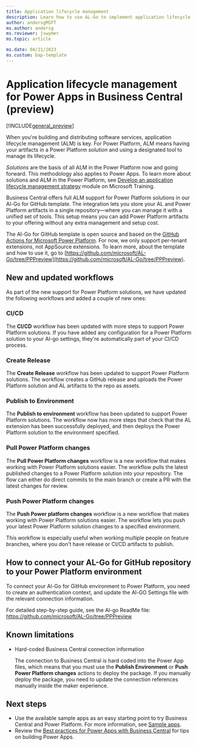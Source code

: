 ```yaml
---
title: Application lifecycle management
description: Learn how to use AL-Go to implement application lifecycle management (ALM) for your Power Apps 
author: andersgMSFT
ms.author: andersg
ms.reviewer: jswymer
ms.topic: article

ms.date: 04/21/2023
ms.custom: bap-template
---
```


# Application lifecycle management for Power Apps in Business Central (preview)

[!INCLUDE[general_preview](../developer/includes/general_preview.md)]

When you're building and distributing software services, application lifecycle management (ALM) is key. For Power Platform, ALM means having your artifacts in a Power Platform *solution* and using a designated tool to manage its lifecycle.

*Solutions* are the basis of all ALM in the Power Platform now and going forward. This methodology also applies to Power Apps. To learn more about solutions and ALM in the Power Platform, see [Develop an application lifecycle management strategy](/training/modules/application-lifecycle-management-strategy/) module on Microsoft Training.

Business Central offers full ALM support for Power Platform solutions in our Al-Go for GitHub template. The integration lets you store your AL and Power Platform artifacts in a single repository&mdash;where you can manage it with a unified set of tools. This setup means you can add Power Platform artifacts to your offering without any extra management and setup cost.  

The Al-Go for GitHub template is open source and based on the [GitHub Actions for Microsoft Power Platform](https://github.com/marketplace/actions/powerplatform-actions). For now, we only support per-tenant extensions, not AppSource extensions. To learn more, about the template and how to use it, go to [https://github.com/microsoft/AL-Go/tree/PPPreview](https://github.com/microsoft/AL-Go/tree/PPPreview).

## New and updated workflows

As part of the new support for Power Platform solutions, we have updated the following workflows and added a couple of new ones:

### CI/CD

The **CI/CD** workflow has been updated with more steps to support Power Platform solutions. If you have added any configuration for a Power Platform solution to your Al-go settings, they're automatically part of your CI/CD process.

### Create Release

The **Create Release** workflow has been updated to support Power Platform solutions. The workflow creates a GitHub release and uploads the Power Platform solution and AL artifacts to the repo as assets.

### Publish to Environment

The **Publish to environment** workflow has been updated to support Power Platform solutions. The workflow now has more steps that check that the AL extension has been successfully deployed, and then deploys the Power Platform solution to the environment specified.

### Pull Power Platform changes

The **Pull Power Platform changes** workflow is a new workflow that makes working with Power Platform solutions easier. The workflow pulls the latest published changes to a Power Platform solution into your repository. The flow can either do direct commits to the main branch or create a PR with the latest changes for review.

### Push Power Platform changes

The **Push Power platform changes** workflow is a new workflow that makes working with Power Platform solutions easier. The workflow lets you push your latest Power Platform solution changes to a specified environment.

This workflow is especially useful when working multiple people on feature branches, where you don't have release or CI/CD artifacts to publish.

## How to connect your AL-Go for GitHub repository to your Power Platform environment

To connect your Al-Go for GitHub environment to Power Platform, you need to create an authentication context, and update the Al-GO Settings file with the relevant connection information.

For detailed step-by-step guide, see the Al-go ReadMe file:  https://github.com/microsoft/AL-Go/tree/PPPreview

## Known limitations

- Hard-coded Business Central connection information  
  
  The connection to Business Central is hard coded into the Power App files, which means that you must use the **Publish Environment**  or **Push Power Platform changes** actions to deploy the package. If you manually deploy the package, you need to update the connection references manually inside the maker experience.

## Next steps

- Use the available sample apps as an easy starting point to try Business Central and Power Platform. For more information, see [Sample apps](power-apps-samples.md).
- Review the [Best practices for Power Apps with Business Central](power-apps-best-practices.md) for tips on building Power Apps.
